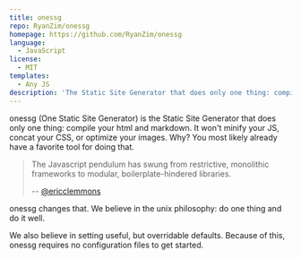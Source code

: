 ```yaml
---
title: onessg
repo: RyanZim/onessg
homepage: https://github.com/RyanZim/onessg
language:
  - JavaScript
license:
  - MIT
templates:
  - Any JS
description: 'The Static Site Generator that does only one thing: compile your html and markdown.'
---
```


onessg (One Static Site Generator) is the Static Site Generator that does only one thing: compile your html and markdown. It won't minify your JS, concat your CSS, or optimize your images. Why? You most likely already have a favorite tool for doing that.

> The Javascript pendulum has swung from restrictive, monolithic frameworks to modular, boilerplate-hindered libraries.
>
>-- [@ericclemmons](https://medium.com/@ericclemmons/javascript-fatigue-48d4011b6fc4#.7xcwmnave)

onessg changes that. We believe in the unix philosophy: do one thing and do it well.

We also believe in setting useful, but overridable defaults. Because of this, onessg requires no configuration files to get started.
